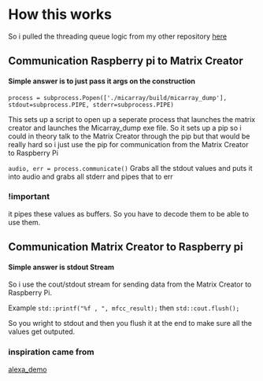 # How this works
So i pulled the threading queue logic from my other repository [here](https://github.com/brendena/sound-rebound-other-stuff/tree/master/thread)

## Communication Raspberry pi to Matrix Creator

#### Simple answer is to just pass it args on the construction 

`process = subprocess.Popen(['./micarray/build/micarray_dump'], stdout=subprocess.PIPE, stderr=subprocess.PIPE)`

This sets up a script to open up a seperate process that launches the matrix creator and launches the Micarray_dump exe file.
So it sets up a pip so i could in theory talk to the Matrix Creator through the pip but that would be really hard so i 
just use the pip for communication from the Matrix Creator to Raspberry Pi

`audio, err = process.communicate()`
Grabs all the stdout values and puts it into audio and
grabs all stderr and pipes that to err

### !important
it pipes these values as buffers.   So you have to decode them to be able to use them.


## Communication Matrix Creator to Raspberry pi

#### Simple answer is stdout Stream

So i use the cout/stdout stream for sending data from the Matrix Creator to Raspberry Pi.  

Example
`std::printf("%f , ", mfcc_result);`
then
`std::cout.flush();`

So you wright to stdout and then you flush it at the end to make sure all the values get outputed.



### inspiration came from
[alexa_demo](https://github.com/matrix-io/matrix-creator-alexa-voice-demo/blob/master)